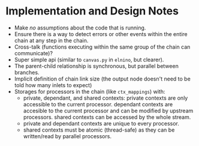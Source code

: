 # Implementation and Design Notes

- Make _no_ assumptions about the code that is running.
- Ensure there is a way to detect errors or other events within the entire chain at any step in the chain.
- Cross-talk (functions executing within the same group of the chain can communicate)?
- Super simple api (similar to `canvas.py` in `elnino`, but clearer).
- The parent-child relationship is synchronous, but parallel between branches.
- Implicit definition of chain link size (the output node doesn't need to be told how many inlets to expect)
- Storages for processors in the chain (like `ctx_mappings`) with:
  - private, dependant, and shared contexts: private contexts are only accessible to the current processor. dependant contexts are accesible to the current processor and can be modified by upstream processors. shared contexts can be accessed by the whole stream.
  - private and dependant contexts are unique to every processor.
  - shared contexts must be atomic (thread-safe) as they can be written/read by parallel processors.
  